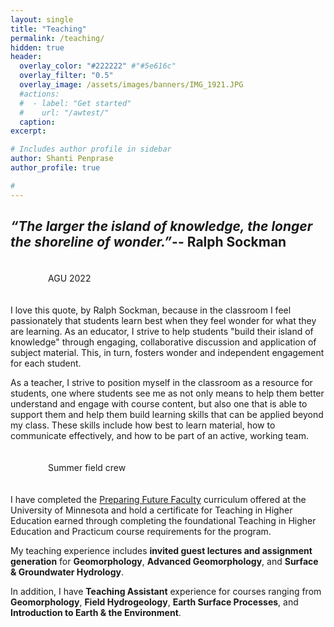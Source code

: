 ```yaml
---
layout: single
title: "Teaching"
permalink: /teaching/
hidden: true
header:
  overlay_color: "#222222" #"#5e616c"
  overlay_filter: "0.5"
  overlay_image: /assets/images/banners/IMG_1921.JPG
  #actions:
  #  - label: "Get started"
  #    url: "/awtest/"
  caption:
excerpt:

# Includes author profile in sidebar
author: Shanti Penprase
author_profile: true

#         
---
```

## *“The larger the island of knowledge, the longer the shoreline of wonder.”*-- Ralph Sockman

<figure style="width: 400px; padding: 20px" class="align-right">
  <img src="{{ site.url }}{{ site.baseurl }}/assets/images/banners/IMG_8356.JPG" alt="">
  <figcaption>AGU 2022</figcaption>
</figure>

 I love this quote, by Ralph Sockman, because in the classroom I feel passionately that students learn best when they feel wonder for what they are learning. As an educator, I strive to help students "build their island of knowledge" through engaging, collaborative discussion and application of subject material. This, in turn, fosters wonder and independent engagement for each student.

 As a teacher, I strive to position myself in the classroom as a resource for students, one where students see me as not only means to help them better understand and engage with course content, but also one that is able to support them and help them build learning skills that can be applied beyond my class. These skills include how best to learn material, how to communicate effectively, and how to be part of an active, working team.

 <figure style="width: 400px; padding: 20px" class="align-left">
   <img src="{{ site.url }}{{ site.baseurl }}/assets/images/IMG_1002.JPG" alt="">
   <figcaption>Summer field crew</figcaption>
 </figure>

 I have completed the [Preparing Future Faculty](https://cei.umn.edu/programs/preparing-future-faculty-program) curriculum offered at the University of Minnesota and hold a certificate for Teaching in Higher Education earned through completing the foundational Teaching in Higher Education and Practicum course requirements for the program.

 My teaching experience includes **invited guest lectures and assignment generation** for **Geomorphology**, **Advanced Geomorphology**, and **Surface & Groundwater Hydrology**.

 In addition, I have **Teaching Assistant** experience for courses ranging from  **Geomorphology**, **Field Hydrogeology**, **Earth Surface Processes**, and **Introduction to Earth & the Environment**.
